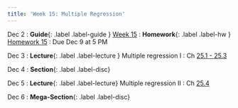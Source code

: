 ```yaml
---
title: 'Week 15: Multiple Regression'
---
```


Dec 2
: **Guide**{: .label .label-guide } [Week 15](/assets/guides/fall24/week15.pdf)
: **Homework**{: .label .label-hw } [Homework 15](http://prob140.datahub.berkeley.edu/hub/user-redirect/git-pull?repo=https://github.com/prob140/materials-fa24&branch=main&subPath=hw/Homework_15.ipynb)
    : Due Dec 9 at 5 PM

Dec 3
: **Lecture**{: .label .label-lecture } Multiple regression I
    : Ch [25.1 - 25.3](http://prob140.org/textbook/content/Chapter_25/00_Multiple_Regression.html#)

Dec 4
: **Section**{: .label .label-disc}

Dec 5
: **Lecture**{: .label .label-lecture} Multiple regression II
    : Ch [25.4](http://prob140.org/textbook/content/Chapter_25/04_Multiple_Regression.html)

Dec 6
: **Mega-Section**{: .label .label-disc}
